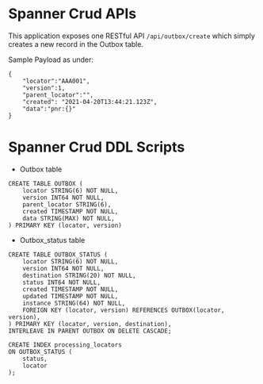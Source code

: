 # Spanner Crud APIs

This application exposes one RESTful API ```/api/outbox/create```
which simply creates a new record in the Outbox table. 

Sample Payload as under:
```
{
	"locator":"AAA001",
	"version":1,
	"parent_locator":"",
   	"created": "2021-04-20T13:44:21.123Z",
	"data":"pnr:{}"	
}

```

# Spanner Crud DDL Scripts

* Outbox table
```
CREATE TABLE OUTBOX (
	locator STRING(6) NOT NULL,
	version INT64 NOT NULL,
	parent_locator STRING(6),
	created TIMESTAMP NOT NULL,
	data STRING(MAX) NOT NULL,
) PRIMARY KEY (locator, version)

```
* Outbox_status table
```
CREATE TABLE OUTBOX_STATUS (
	locator STRING(6) NOT NULL,
	version INT64 NOT NULL,
	destination STRING(20) NOT NULL,
	status INT64 NOT NULL,
	created TIMESTAMP NOT NULL,
	updated TIMESTAMP NOT NULL,
	instance STRING(64) NOT NULL,
	FOREIGN KEY (locator, version) REFERENCES OUTBOX(locator, version),
) PRIMARY KEY (locator, version, destination),
INTERLEAVE IN PARENT OUTBOX ON DELETE CASCADE;

CREATE INDEX processing_locators 
ON OUTBOX_STATUS (
	status,
	locator
);
```

